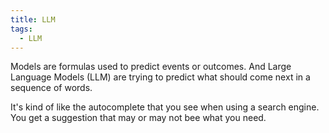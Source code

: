 ```yaml
---
title: LLM
tags:
  - LLM
---
```

Models are formulas used to predict events or outcomes. And Large Language Models (LLM) are trying to predict what should come next in a sequence of words. 

It's kind of like the autocomplete that you see when using a search engine. You get a suggestion that may or may not bee what you need.
